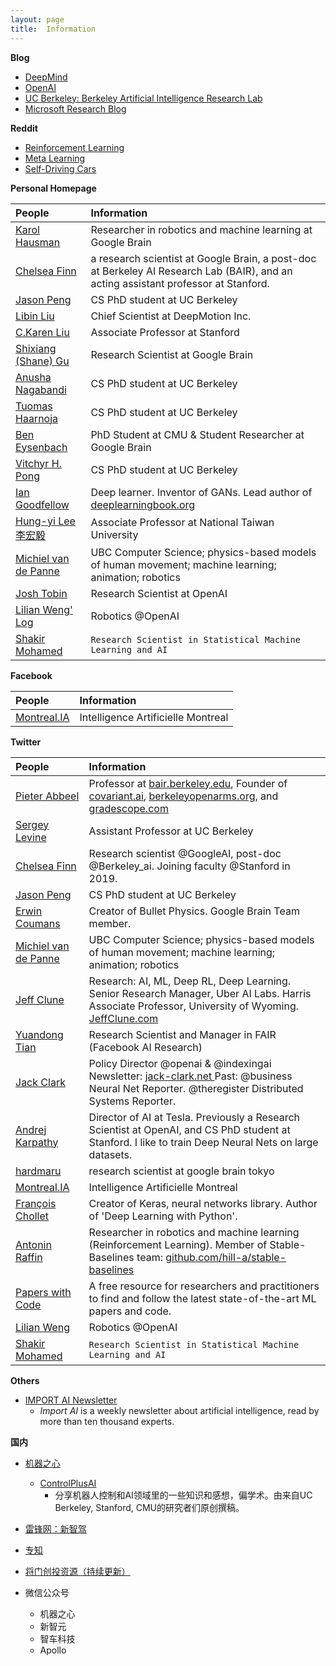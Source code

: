 ```yaml
---
layout: page
title:  Information
---
```


**Blog**

- [DeepMind](https://deepmind.com/blog/)
- [OpenAI](https://openai.com/blog/)
- [UC Berkeley: Berkeley Artificial Intelligence Research Lab](https://bair.berkeley.edu/blog/?refresh=1)
- [Microsoft Research Blog](https://www.microsoft.com/en-us/research/blog/)

**Reddit**

- [Reinforcement Learning](https://www.reddit.com/r/reinforcementlearning/)
- [Meta Learning](https://www.reddit.com/r/metalearning/)
- [Self-Driving Cars](https://www.reddit.com/r/SelfDrivingCars/)

**Personal Homepage**

| People | Information|
| :------ |:--- |
| [Karol Hausman](https://karolhausman.github.io/) | Researcher in robotics and machine learning at Google Brain |
| [Chelsea Finn](http://people.eecs.berkeley.edu/~cbfinn/) | a research scientist at Google Brain, a post-doc at Berkeley AI Research Lab (BAIR), and an acting assistant professor at Stanford. |
| [Jason Peng](https://xbpeng.github.io/) | CS PhD student at UC Berkeley |
| [Libin Liu](http://libliu.com/) | Chief Scientist at DeepMotion Inc.| 
| [C.Karen Liu](https://cs.stanford.edu/~karenliu/Home.html) | Associate Professor at Stanford |
| [Shixiang (Shane) Gu](https://sites.google.com/view/gugurus/home) | Research Scientist at Google Brain |
| [Anusha Nagabandi](https://people.eecs.berkeley.edu/~nagaban2/papers.html) | CS PhD student at UC Berkeley |
| [Tuomas Haarnoja](https://people.eecs.berkeley.edu/~haarnoja/) | CS PhD student at UC Berkeley |
| [Ben Eysenbach](https://ben-eysenbach.github.io/) | PhD Student at CMU & Student Researcher at Google Brain |
| [Vitchyr H. Pong](http://people.eecs.berkeley.edu/~vitchyr/) | CS PhD student at UC Berkeley |
| [Ian Goodfellow](http://www.iangoodfellow.com/slides/) | Deep learner. Inventor of GANs. Lead author of [deeplearningbook.org](http://www.deeplearningbook.org) |
| [Hung-yi Lee 李宏毅](http://speech.ee.ntu.edu.tw/~tlkagk/index.html) | Associate Professor at National Taiwan University |
| [Michiel van de Panne](https://www.cs.ubc.ca/~van/papers/index.html) | UBC Computer Science; physics-based models of human movement; machine learning; animation; robotics |
| [Josh Tobin](http://josh-tobin.com/) | Research Scientist at OpenAI | 
| [Lilian Weng' Log](https://lilianweng.github.io/lil-log/) | Robotics @OpenAI |
| [Shakir Mohamed](https://shakirm.com/) | `Research Scientist in Statistical Machine Learning and AI` | 

**Facebook**

| People | Information|
| :------ |:--- |
| [Montreal.IA](https://www.facebook.com/MontrealAI) | Intelligence Artificielle Montreal |


**Twitter**

| People | Information|
| :------ |:--- |
| [Pieter Abbeel](https://twitter.com/pabbeel) | Professor at [bair.berkeley.edu](https://bair.berkeley.edu), Founder of [covariant.ai](http://covariant.ai), [berkeleyopenarms.org](https://www.berkeleyopenarms.org/), and [gradescope.com](http://gradescope.com)|
| [Sergey Levine](https://twitter.com/svlevine) | Assistant Professor at UC Berkeley|
| [Chelsea Finn](https://twitter.com/chelseabfinn) | Research scientist @GoogleAI, post-doc @Berkeley_ai. Joining faculty @Stanford in 2019. |
| [Jason Peng](https://twitter.com/xbpeng4) | CS PhD student at UC Berkeley|
| [Erwin Coumans](https://twitter.com/erwincoumans) | Creator of Bullet Physics. Google Brain Team member.|
| [Michiel van de Panne](https://twitter.com/Mvandepanne) | UBC Computer Science; physics-based models of human movement; machine learning; animation; robotics | 
| [Jeff Clune](https://twitter.com/jeffclune) | Research: AI, ML, Deep RL, Deep Learning. Senior Research Manager, Uber AI Labs. Harris Associate Professor, University of Wyoming. [JeffClune.com](http://JeffClune.com) |
| [Yuandong Tian](https://twitter.com/tydsh?lang=en) | Research Scientist and Manager in FAIR (Facebook AI Research)|
| [Jack Clark](https://twitter.com/jackclarkSF) | Policy Director @openai & @indexingai Newsletter: [jack-clark.net ](http://www.jack-clark.net)  Past: @business Neural Net Reporter. @theregister Distributed Systems Reporter. |
| [Andrej Karpathy](https://twitter.com/karpathy) | Director of AI at Tesla. Previously a Research Scientist at OpenAI, and CS PhD student at Stanford. I like to train Deep Neural Nets on large datasets. |
| [hardmaru](https://twitter.com/hardmaru) | research scientist at google brain tokyo |
| [Montreal.IA](https://twitter.com/Montreal_IA) | Intelligence Artificielle Montreal |
| [François Chollet](https://twitter.com/fchollet) |Creator of Keras, neural networks library. Author of 'Deep Learning with Python'. | 
| [Antonin Raffin](https://twitter.com/araffin2) | Researcher in robotics and machine learning (Reinforcement Learning). Member of Stable-Baselines team: [github.com/hill-a/stable-baselines](https://github.com/hill-a/stable-baselines) |
| [Papers with Code](https://twitter.com/paperswithcode) | A free resource for researchers and practitioners to find and follow the latest state-of-the-art ML papers and code. |
| [Lilian Weng](https://twitter.com/lilianweng/) | Robotics @OpenAI |
| [Shakir Mohamed](https://twitter.com/shakir_za) | `Research Scientist in Statistical Machine Learning and AI` | 


**Others**

- [IMPORT AI Newsletter](https://jack-clark.net/)
	- *Import AI* is a weekly newsletter about artificial intelligence, read by more than ten thousand experts. 

**国内**

- [机器之心](https://www.jiqizhixin.com/)
	- [ControlPlusAI](https://www.jiqizhixin.com/columns/ControlPlusAI)
		- 分享机器人控制和AI领域里的一些知识和感想，偏学术。由来自UC Berkeley, Stanford, CMU的研究者们原创撰稿。
- [雷锋网：新智驾](https://www.leiphone.com/category/transportation)
- [专知](http://www.zhuanzhi.ai/)
- [将门创投资源（持续更新）](https://mp.weixin.qq.com/s/4n39W9JWAxDyxPYVvR3dBw)

- 微信公众号
	- 机器之心
	- 新智元
	- 智车科技
	- Apollo





